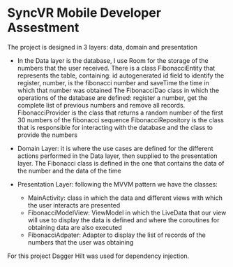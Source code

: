# SyncVR Mobile Developer Assestment 

The project is designed in 3 layers: data,
domain and presentation
- In the Data layer is the database, I use Room for the
storage of the numbers that the user received. There is a class
FibonacciEntity that represents the table, containing: id autogenerated id field to identify the register, number, is the fibonacci number and saveTime the time in which that number was obtained
The FibonacciDao class in which the operations of the database are defined: register a number, get the complete list of previous numbers and remove all records.
FibonacciProvider is the class that returns a random number of the first 30 numbers of the fibonacci sequence
FibonacciRepository is the class that is responsible for interacting with the database and the class to provide the numbers

- Domain Layer: it is where the use cases are defined for the different actions performed in the Data layer, then supplied to the presentation layer. The Fibonacci class is defined in
the one that contains the data of the number and the data of the time


- Presentation Layer: following the MVVM pattern we have the classes:
  * MainActivity: class in which the data and different views with which the user interacts are presented
  * FibonacciModelView: ViewModel in which the LiveData that our view will use to display the data is defined
and where the coroutines for obtaining data are also executed
  * FibonacciAdpater: Adapter to display the list of records of the numbers that the user was obtaining

For this project Dagger Hilt was used for dependency injection.
